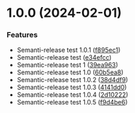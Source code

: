 # 1.0.0 (2024-02-01)


### Features

* Semanti-release test 1.0.1 ([f895ec1](https://github.com/KeepDevOpsTriangel/Keep-DevOps-Triangel-app/commit/f895ec15d5c61296fd3fd25b0641c2dc3c5b472c))
* Semantic-release test ([e34efcc](https://github.com/KeepDevOpsTriangel/Keep-DevOps-Triangel-app/commit/e34efccce1d55253766121b793680670f1e4996d))
* Semantic-release test 1 ([39ea963](https://github.com/KeepDevOpsTriangel/Keep-DevOps-Triangel-app/commit/39ea96377a30d9affddf8b899ab35359510a40b2))
* Semantic-release test 1.0 ([60b5ea8](https://github.com/KeepDevOpsTriangel/Keep-DevOps-Triangel-app/commit/60b5ea81f14311a1ad7370972c86e74d098632cf))
* Semantic-release test 1.0.2 ([38d4df9](https://github.com/KeepDevOpsTriangel/Keep-DevOps-Triangel-app/commit/38d4df9218872e2f8c3b7c8967ef8eb1214c89c2))
* Semantic-release test 1.0.3 ([4141dd0](https://github.com/KeepDevOpsTriangel/Keep-DevOps-Triangel-app/commit/4141dd084720f2f5427b2e473d4ef95b8fa24df0))
* Semantic-release test 1.0.4 ([2d10222](https://github.com/KeepDevOpsTriangel/Keep-DevOps-Triangel-app/commit/2d10222b853e55c4e3dd3f5a7da9aae3f469d482))
* Semantic-release test 1.0.5 ([f9d4be6](https://github.com/KeepDevOpsTriangel/Keep-DevOps-Triangel-app/commit/f9d4be602b8da594c0356632513373f532befe27))
